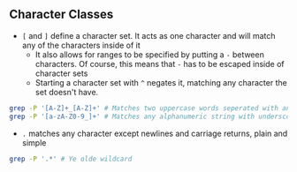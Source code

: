 ## Character Classes

- `[` and `]` define a character set. It acts as one character and will match any of the characters inside of it
    - It also allows for ranges to be specified by putting a `-` between characters. Of course, this means that `-` has to be escaped inside of character sets
    - Starting a character set with `^` negates it, matching any character the set doesn't have.

```bash
grep -P '[A-Z]+_[A-Z]+' # Matches two uppercase words seperated with an underscore
grep -P '[a-zA-Z0-9_]+' # Matches any alphanumeric string with underscores in it
```

- `.` matches any character except newlines and carriage returns, plain and simple

```bash
grep -P '.*' # Ye olde wildcard
```
